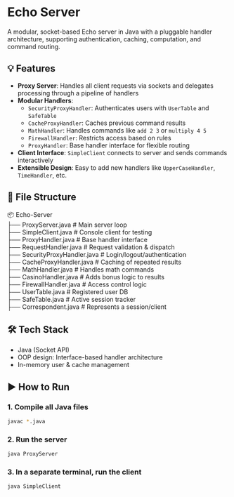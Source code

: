 # Echo Server

A modular, socket-based Echo server in Java with a pluggable handler architecture, supporting authentication, caching, computation, and command routing.

## 💡 Features

- **Proxy Server**: Handles all client requests via sockets and delegates processing through a pipeline of handlers
- **Modular Handlers**:
  - `SecurityProxyHandler`: Authenticates users with `UserTable` and `SafeTable`
  - `CacheProxyHandler`: Caches previous command results
  - `MathHandler`: Handles commands like `add 2 3` or `multiply 4 5`
  - `FirewallHandler`: Restricts access based on rules
  - `ProxyHandler`: Base handler interface for flexible routing
- **Client Interface**: `SimpleClient` connects to server and sends commands interactively
- **Extensible Design**: Easy to add new handlers like `UpperCaseHandler`, `TimeHandler`, etc.

## 📁 File Structure

📦 Echo-Server   
├── ProxyServer.java # Main server loop   
├── SimpleClient.java # Console client for testing     
├── ProxyHandler.java # Base handler interface   
├── RequestHandler.java # Request validation & dispatch     
├── SecurityProxyHandler.java # Login/logout/authentication   
├── CacheProxyHandler.java # Caching of repeated results   
├── MathHandler.java # Handles math commands   
├── CasinoHandler.java # Adds bonus logic to results   
├── FirewallHandler.java # Access control logic    
├── UserTable.java # Registered user DB   
├── SafeTable.java # Active session tracker   
├── Correspondent.java # Represents a session/client   

## 🛠 Tech Stack

- Java (Socket API)
- OOP design: Interface-based handler architecture
- In-memory user & cache management

## ▶️ How to Run

### 1. Compile all Java files

```bash
javac *.java
```

### 2. Run the server

```bash
java ProxyServer
```

### 3. In a separate terminal, run the client

```bash
java SimpleClient
```



